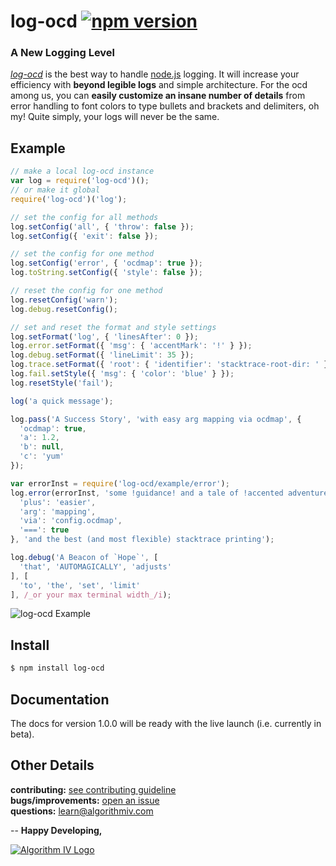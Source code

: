 # log-ocd [![npm version](https://img.shields.io/badge/npm-1.0.0--beta.4-yellow.svg?style=flat)](https://www.npmjs.com/package/log-ocd)
### A New Logging Level
[_log-ocd_](https://github.com/imaginate/log-ocd) is the best way to handle [node.js](https://nodejs.org) logging. It will increase your efficiency with **beyond legible logs** and simple architecture. For the ocd among us, you can **easily customize an insane number of details** from error handling to font colors to type bullets and brackets and delimiters, oh my! Quite simply, your logs will never be the same.

## Example
```javascript
// make a local log-ocd instance
var log = require('log-ocd')();
// or make it global
require('log-ocd')('log');

// set the config for all methods
log.setConfig('all', { 'throw': false });
log.setConfig({ 'exit': false });

// set the config for one method
log.setConfig('error', { 'ocdmap': true });
log.toString.setConfig({ 'style': false });

// reset the config for one method
log.resetConfig('warn');
log.debug.resetConfig();

// set and reset the format and style settings
log.setFormat('log', { 'linesAfter': 0 });
log.error.setFormat({ 'msg': { 'accentMark': '!' } });
log.debug.setFormat({ 'lineLimit': 35 });
log.trace.setFormat({ 'root': { 'identifier': 'stacktrace-root-dir: ' } });
log.fail.setStyle({ 'msg': { 'color': 'blue' } });
log.resetStyle('fail');

log('a quick message');

log.pass('A Success Story', 'with easy arg mapping via ocdmap', {
  'ocdmap': true,
  'a': 1.2,
  'b': null,
  'c': 'yum'
});

var errorInst = require('log-ocd/example/error');
log.error(errorInst, 'some !guidance! and a tale of !accented adventure!', {
  'plus': 'easier',
  'arg': 'mapping',
  'via': 'config.ocdmap',
  '===': true
}, 'and the best (and most flexible) stacktrace printing');

log.debug('A Beacon of `Hope`', [
  'that', 'AUTOMAGICALLY', 'adjusts'
], [
  'to', 'the', 'set', 'limit'
], /_or your max terminal width_/i);
```
<img src="http://www.algorithmiv.com/images/log-ocd/example-4b4b357ffd482a1713ed.png" alt="log-ocd Example" />


## Install
```bash
$ npm install log-ocd
```


## Documentation
The docs for version 1.0.0 will be ready with the live launch (i.e. currently in beta).


## Other Details
**contributing:** [see contributing guideline](https://github.com/imaginate/log-ocd/blob/master/CONTRIBUTING.md)<br>
**bugs/improvements:** [open an issue](https://github.com/imaginate/log-ocd/issues)<br>
**questions:** learn@algorithmiv.com


--
**Happy Developing,**

<a href="http://www.algorithmiv.com/log-ocd"><img src="http://www.algorithmiv.com/images/aIV-logo.png" alt="Algorithm IV Logo" /></a>
